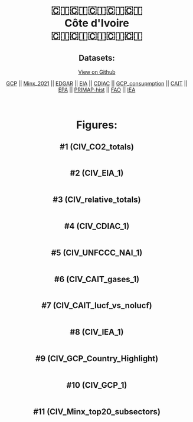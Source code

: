 
<center>
<h1 align="center">
🇨🇮🇨🇮🇨🇮🇨🇮🇨🇮
<br>
Côte d'Ivoire
<br>
🇨🇮🇨🇮🇨🇮🇨🇮🇨🇮
</h1>
<h2>Datasets:</h2>
<p><a href="https://github.com/dquintani/GreenhouseData/tree/master/country_data/CIV_Côte d'Ivoire/data">View on Github</a>
<br></p><p><a href="data/CIV_GCP.csv">GCP</a> || <a href="data/CIV_Minx_2021.csv">Minx_2021</a> || <a href="data/CIV_EDGAR.csv">EDGAR</a> || <a href="data/CIV_EIA.csv">EIA</a> || <a href="data/CIV_CDIAC.csv">CDIAC</a> || <a href="data/CIV_GCP_consupmption.csv">GCP_consupmption</a> || <a href="data/CIV_CAIT.csv">CAIT</a> || <a href="data/CIV_EPA.csv">EPA</a> || <a href="data/CIV_PRIMAP-hist.csv">PRIMAP-hist</a> || <a href="data/CIV_FAO.csv">FAO</a> || <a href="data/CIV_IEA.csv">IEA</a></p><p><br></p>
<h1>Figures:</h1><h2>#1 (CIV_CO2_totals)</h2>
<p><img alt="" src="figures/CIV_CO2_totals.png" /></p><h2>#2 (CIV_EIA_1)</h2>
<p><img alt="" src="figures/CIV_EIA_1.png" /></p><h2>#3 (CIV_relative_totals)</h2>
<p><img alt="" src="figures/CIV_relative_totals.png" /></p><h2>#4 (CIV_CDIAC_1)</h2>
<p><img alt="" src="figures/CIV_CDIAC_1.png" /></p><h2>#5 (CIV_UNFCCC_NAI_1)</h2>
<p><img alt="" src="figures/CIV_UNFCCC_NAI_1.png" /></p><h2>#6 (CIV_CAIT_gases_1)</h2>
<p><img alt="" src="figures/CIV_CAIT_gases_1.png" /></p><h2>#7 (CIV_CAIT_lucf_vs_nolucf)</h2>
<p><img alt="" src="figures/CIV_CAIT_lucf_vs_nolucf.png" /></p><h2>#8 (CIV_IEA_1)</h2>
<p><img alt="" src="figures/CIV_IEA_1.png" /></p><h2>#9 (CIV_GCP_Country_Highlight)</h2>
<p><img alt="" src="figures/CIV_GCP_Country_Highlight.png" /></p><h2>#10 (CIV_GCP_1)</h2>
<p><img alt="" src="figures/CIV_GCP_1.png" /></p><h2>#11 (CIV_Minx_top20_subsectors)</h2>
<p><img alt="" src="figures/CIV_Minx_top20_subsectors.png" /></p>